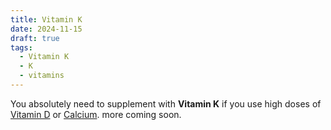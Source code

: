 ```yaml
---
title: Vitamin K
date: 2024-11-15
draft: true
tags:
  - Vitamin K
  - K
  - vitamins
---
```


You absolutely need to supplement with **Vitamin K** if you use high doses of [Vitamin D](vitamin-d) or [Calcium](calcium).
more coming soon.